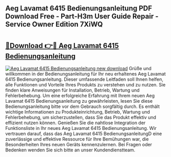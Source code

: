 ## Aeg Lavamat 6415 Bedienungsanleitung PDF Download Free - Part-H3m User Guide Repair - Service Owner Edition 7XiWQ

# <h2><a href="http://df1jxmm.blite.top/?on=Aeg+Lavamat+6415+Bedienungsanleitung">🔗Download 👉🔴 Aeg Lavamat 6415 Bedienungsanleitung</a></h2>

[![Aeg Lavamat 6415 Bedienungsanleitung new download](https://i.imgur.com/lujVjoI.png)](http://df1jxmm.blite.top/?on=Aeg+Lavamat+6415+Bedienungsanleitung)
Grüße und willkommen in der Bedienungsanleitung für Ihr neu erhaltenes Aeg Lavamat 6415 Bedienungsanleitung. Dieser umfassende Leitfaden soll Ihnen helfen, alle Funktionen und Vorteile Ihres Produkts zu verstehen und zu nutzen. Sie finden klare Anweisungen für Installation, Betrieb, Wartung und Fehlerbehebung. Um eine erfolgreiche Erfahrung mit Ihrem neuen Aeg Lavamat 6415 Bedienungsanleitung zu gewährleisten, lesen Sie diese Bedienungsanleitung bitte vor dem Gebrauch sorgfältig durch. Es enthält wichtige Informationen zu Produkteinrichtung, Betrieb, Wartung und Fehlerbehebung, um sicherzustellen, dass Sie das Produkt effektiv und effizient nutzen können. Genießen Sie die nahtlose Integration der Funktionsliste in Ihr neues Aeg Lavamat 6415 Bedienungsanleitung. Wir vertrauen darauf, dass das Aeg Lavamat 6415 BedienungsanleitungD eine zuverlässige und effektive Ressource für Ihre Bemühungen war, die Besonderheiten Ihres neuen Geräts kennenzulernen. Bei Fragen oder Bedenken wenden Sie sich bitte an unser Kundendienstteam.
